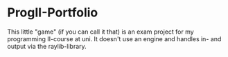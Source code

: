 # ProgII-Portfolio

This little "game" (if you can call it that) is an exam project for my programming II-course at uni.
It doesn't use an engine and handles in- and output via the raylib-library.
